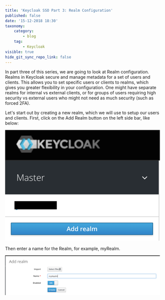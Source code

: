 ```yaml
---
title: 'Keycloak SSO Part 3: Realm Configuration'
published: false
date: '15-12-2018 18:30'
taxonomy:
    category:
        - blog
    tag:
        - Keycloak
visible: true
hide_git_sync_repo_link: false
---
```


In part three of this series, we are going to look at Realm configuration. Realms in Keycloak secure and manage metadata for a set of users and clients. This allows you to set specific users or clients to realms, which gives you greater flexibility in your configuration. One might have separate realms for internal vs external clients, or for groups of users requiring high security vs external users who might not need as much security (such as forced 2FA).

Let's start out by creating a new realm, which we will use to setup our users and clients. First, click on the Add Realm button on the left side bar, like below:

![Add Realm](add-realm.png)

Then enter a name for the Realm, for example, myRealm.

![Name Realm](name-realm.png)
